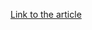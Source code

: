 [Link to the article](https://www.securonix.com/blog/detecting-ongoing-starkmule-attack-campaign-targeting-victims-using-us-military-document-lures/)
